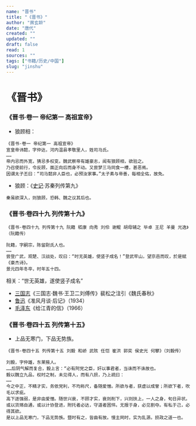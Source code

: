 ```yaml
---
name: "晋书"
title: "《晋书》"
author: "房玄龄"
date: "唐代"
created: ""
updated: ""
draft: false
read: 1
sources: ""
tags: ["书籍/历史/中国"]
slug: "jinshu"
---
```


# 《晋书》

### 《晋书·卷一 帝纪第一 高祖宣帝》

- 狼顾相：
```
《晋书·卷一 帝纪第一 高祖宣帝》
宣皇帝讳懿，字仲达，河内温县孝敬里人，姓司马氏。
……
帝内忌而外宽，猜忌多权变。魏武察帝有雄豪志，闻有狼顾相，欲验之。
乃召使前行，令反顾，面正向后而身不动。又尝梦三马同食一槽，甚恶焉。
因谓太子丕曰：“司马懿非人臣也，必预汝家事。”太子素与帝善，每相全佑，故免。
```

- 狼顾：《[史记](史记.md)·苏秦列传第九》
```
秦虽欲深入，则狼顾，恐韩、魏之议其后也。
```

### 《晋书·卷四十九 列传第十九》

```
《晋书·卷四十九 列传第十九 阮籍 嵇康 向秀 刘伶 谢鲲 胡毋辅之 毕卓 王尼 羊曼 光逸》（阮籍传）

阮籍，字嗣宗，陈留尉氏人也。
……
尝登广武，观楚、汉战处，叹曰：“时无英雄，使竖子成名！”登武牢山，望京邑而叹，於是赋《豪杰诗》。
景元四年冬卒，时年五十四。 
```

相关：“世无英雄，遂使竖子成名”
- [三国志](../book/三国志.md)《三国志·魏书·王卫二刘傅传》裴松之注引《魏氏春秋》
- [鲁迅](../wiki/鲁迅.md)《准风月谈·后记》（1934）
- [毛泽东](../post/maozedong-1966.md)《给江青的信》（1966）

### 《晋书·卷四十五 列传第十五》

- 上品无寒门，下品无势族。

```
《晋书·卷四十五 列传第十五 刘毅 和峤 武陔 任恺 崔洪 郭奕 侯史光 何攀》（刘毅传）

刘毅，字仲雄，东莱掖人。
……后阴气解而复合，毅上言：“必有阿党之臣，奸以事君者，当诛而不诛故也。
毅以魏立九品，权时之制，未见得人，而有八损，乃上疏曰： 
……
今之中正，不精才实，务依党利，不均称尺，备随爱憎。所欲与者，获虚以成誉；所欲下者，吹毛以求疵。
高下逐强弱，是非由爱憎。随世兴衰，不顾才实，衰则削下，兴则扶上，一人之身，旬日异状。
或以货赂自通，或以计协登进，附托者必达，守道者困悴。无报于身，必见割夺。有私于己，必得其欲。
是以上品无寒门，下品无势族。暨时有之，皆曲有故。慢主罔时，实为乱源。损政之道一也。
```
